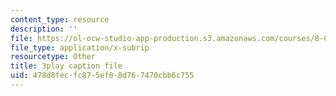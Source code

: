 ```yaml
---
content_type: resource
description: ''
file: https://ol-ocw-studio-app-production.s3.amazonaws.com/courses/8-01sc-classical-mechanics-fall-2016/478d8fecfc875ef08d767470cbb6c755_Uoukes39gb0.vtt
file_type: application/x-subrip
resourcetype: Other
title: 3play caption file
uid: 478d8fec-fc87-5ef0-8d76-7470cbb6c755
---
```

